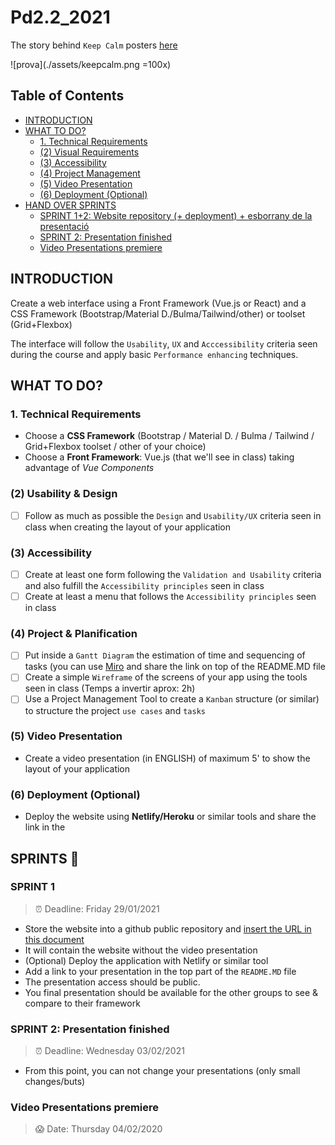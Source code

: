 # Pd2.2_2021

The story behind `Keep Calm` posters [here](https://london.ac.uk/about-us/history-university-london/story-behind-keep-calm-and-carry)

![prova](./assets/keepcalm.png =100x)

## Table of Contents

<!-- toc -->

- [INTRODUCTION](#introduction)
- [WHAT TO DO?](#what-to-do)
  * [1. Technical Requirements](#1-technical-requirements)
  * [(2) Visual Requirements](#2-visual-requirements)
  * [(3) Accessibility](#3-accessibility)
  * [(4) Project Management](#4-project-management)
  * [(5) Video Presentation](#5-video-presentation)
  * [(6) Deployment (Optional)](#6-deployment-optional)
- [HAND OVER SPRINTS](#hand-over-sprints)
  * [SPRINT 1+2: Website repository (+ deployment) + esborrany de la presentació](#sprint-12-website-repository--deployment--esborrany-de-la-presentacio)
  * [SPRINT 2: Presentation finished](#sprint-2-presentation-finished)
  * [Video Presentations premiere](#video-presentations-premiere)

<!-- tocstop -->

## INTRODUCTION
Create a web interface using a Front Framework (Vue.js or React) and a CSS Framework (Bootstrap/Material D./Bulma/Tailwind/other) or toolset (Grid+Flexbox)

The interface will follow the `Usability`, `UX` and `Acccessibility` criteria seen during the course and apply basic `Performance enhancing` techniques.

## WHAT TO DO?

### 1. Technical Requirements
- Choose a __CSS Framework__ (Bootstrap / Material D. / Bulma / Tailwind / Grid+Flexbox toolset / other of your choice)
- Choose a __Front Framework__: Vue.js (that we'll see in class) taking advantage of _Vue Components_

### (2) Usability & Design
- [ ] Follow as much as possible the `Design` and `Usability/UX` criteria seen in class when creating the layout of your application

### (3) Accessibility
- [ ] Create at least one form following the `Validation and Usability` criteria and also fulfill the `Accessibility principles` seen in class
- [ ] Create at least a menu that follows the `Accessibility principles` seen in class

### (4) Project & Planification
- [ ] Put inside a `Gantt Diagram` the estimation of time and sequencing of tasks (you can use [Miro](https://miro.com/) and share the link on top of the README.MD file
- [ ] Create a simple `Wireframe` of the screens of your app using the tools seen in class (Temps a invertir aprox: 2h) 
- [ ] Use a Project Management Tool to create a `Kanban` structure (or similar) to structure the project `use cases` and `tasks`

### (5) Video Presentation
- Create a video presentation (in ENGLISH) of maximum 5' to show the layout of your application

### (6) Deployment (Optional)
- Deploy the website using **Netlify/Heroku** or similar tools and share the link in the 


## SPRINTS :rocket:
### SPRINT 1
> :alarm_clock: Deadline: Friday 29/01/2021

* Store the website into a github public repository and [insert the URL in this document](https://docs.google.com/spreadsheets/d/1ymNPMas7skRIr2i3mFZtaIYn-Gb7QR_z5bPOZPeZFDI/edit#gid=0)
* It will contain the website without the video presentation
* (Optional) Deploy the application with Netlify or similar tool
* Add a link to your presentation in the top part of the `README.MD` file
* The presentation access should be public.
* You final presentation should be available for the other groups to see & compare to their framework

### SPRINT 2: Presentation finished
> :alarm_clock: Deadline: Wednesday 03/02/2021
* From this point, you can not change your presentations (only small changes/buts)

### Video Presentations premiere 
> :scream: Date: Thursday 04/02/2020